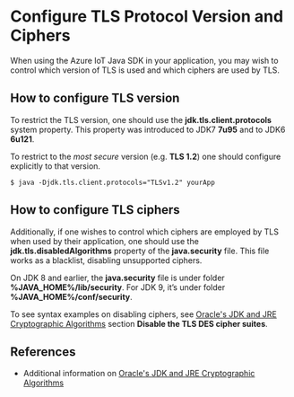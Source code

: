 # Configure TLS Protocol Version and Ciphers

When using the Azure IoT Java SDK in your application, you may wish to control which version of TLS is used and which ciphers are used by TLS.

## How to configure TLS version

To restrict the TLS version, one should use the **jdk.tls.client.protocols** system property. This property was introduced to JDK7 **7u95** and to JDK6 **6u121**.

To restrict to the _most secure_ version (e.g. **TLS 1.2**) one should configure explicitly to that version.

```
$ java -Djdk.tls.client.protocols="TLSv1.2" yourApp
```

## How to configure TLS ciphers

Additionally, if one wishes to control which ciphers are employed by TLS when used by their application, one should use the **jdk.tls.disabledAlgorithms** property of the **java.security** file. This file works as a blacklist, disabling unsupported ciphers.

On JDK 8 and earlier, the **java.security** file is under folder **%JAVA_HOME%/lib/security**. For JDK 9, it’s under folder **%JAVA_HOME%/conf/security**.

To see syntax examples on disabling ciphers, see [Oracle's JDK and JRE Cryptographic Algorithms] section **Disable the TLS DES cipher suites**.

## References

- Additional information on [Oracle's JDK and JRE Cryptographic Algorithms]


[Oracle's JDK and JRE Cryptographic Algorithms]: https://www.java.com/en/configure_crypto.html